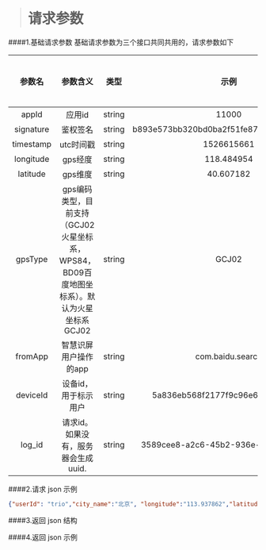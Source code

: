 ># 请求参数


####1.基础请求参数
基础请求参数为三个接口共同共用的，请求参数如下

|参数名|参数含义|类型|示例|是否必须|
|:---:|:---:|:---:|:---:|:---:|
|appId|应用id|string|11000|y|
|signature|鉴权签名|string|b893e573bb320bd0ba2f51fe873cb5a897c9ef46|y|
|timestamp|utc时间戳|string|1526615661|y|
|longitude|gps经度|string|118.484954|y|
|latitude|gps维度|string|40.607182|y|
|gpsType|gps编码类型，目前支持（GCJ02火星坐标系，WPS84，BD09百度地图坐标系）。默认为火星坐标系GCJ02|string|GCJ02|n|
|fromApp|智慧识屏用户操作的app|string|com.baidu.search|n|
|deviceId|设备id，用于标示用户|string|5a836eb568f2177f9c96e6aba4ea3abd|n|
|log_id|请求id。如果没有，服务器会生成uuid.|string|3589cee8-a2c6-45b2-936e-20fc6e3adc0e|n|

####2.请求 json 示例
```json
{"userId": "trio","city_name":"北京", "longitude":"113.937862","latitude":"22.521726","query": "肯德基"}
```
####3.返回 json 结构

####4.返回 json 示例
